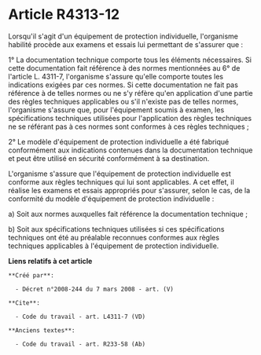# Article R4313-12

Lorsqu'il s'agit d'un équipement de protection individuelle, l'organisme habilité procède aux examens et essais lui
permettant de s'assurer que : 

1° La documentation technique comporte tous les éléments nécessaires. Si cette documentation fait référence à des normes
mentionnées au 6° de l'article L. 4311-7, l'organisme s'assure qu'elle comporte toutes les indications exigées par ces
normes. Si cette documentation ne fait pas référence à de telles normes ou ne s'y réfère qu'en application d'une partie des
règles techniques applicables ou s'il n'existe pas de telles normes, l'organisme s'assure que, pour l'équipement soumis à
examen, les spécifications techniques utilisées pour l'application des règles techniques ne se référant pas à ces normes sont
conformes à ces règles techniques ; 

2° Le modèle d'équipement de protection individuelle a été fabriqué conformément aux indications contenues dans la
documentation technique et peut être utilisé en sécurité conformément à sa destination. 

L'organisme s'assure que l'équipement de protection individuelle est conforme aux règles techniques qui lui sont applicables.
A cet effet, il réalise les examens et essais appropriés pour s'assurer, selon le cas, de la conformité du modèle
d'équipement de protection individuelle : 

a) Soit aux normes auxquelles fait référence la documentation technique ; 

b) Soit aux spécifications techniques utilisées si ces spécifications techniques ont été au préalable reconnues conformes aux
règles techniques applicables à l'équipement de protection individuelle.

**Liens relatifs à cet article**

	**Créé par**:

	  - Décret n°2008-244 du 7 mars 2008 - art. (V)

	**Cite**:

	  - Code du travail - art. L4311-7 (VD)

	**Anciens textes**:

	  - Code du travail - art. R233-58 (Ab)

